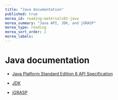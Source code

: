 ```yaml
---
title: "Java documentation"
published: true
morea_id: reading-materials02-java
morea_summary: "Java API, JDK, and jGRASP"
morea_type: reading
morea_sort_order: 2
morea_labels:
---
```


# Java documentation

  * [Java Platform Standard Edition 8 API Specification](http://docs.oracle.com/javase/8/docs/api/)

  * [JDK](http://www.oracle.com/technetwork/java/javase/downloads/index.html)

  * [jGRASP](http://spider.eng.auburn.edu/user-cgi/grasp/grasp.pl?;dl=download_jgrasp.html)

